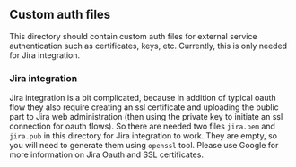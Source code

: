 ## Custom auth files
This directory should contain custom auth files for external service authentication such as certificates, keys, etc. Currently, this is only needed for Jira integration.

### Jira integration
Jira integration is a bit complicated, because in addition of typical oauth flow they also require creating an ssl certificate and uploading the public part to Jira web administration (then using the private key to initiate an ssl connection for oauth flows). So there are needed two files `jira.pem` and `jira.pub` in this directory for Jira integration to work. They are empty, so you will need to generate them using `openssl` tool. Please use Google for more information on Jira Oauth and SSL certificates. 
